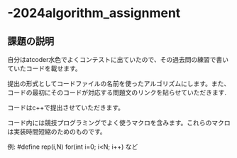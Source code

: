 # -2024algorithm_assignment

## 課題の説明

自分はatcoder水色でよくコンテストに出ていたので、その過去問の練習で書いていたコードを載せます。

提出の形式としてコードファイルの名前を使ったアルゴリズムにします。また、コードの最初にそのコードが対応する問題文のリンクを貼らせていただきます.

コードはc++で提出させていただきます。

コード内には競技プログラミングでよく使うマクロを含みます。これらのマクロは実装時間短縮のためのものです。

例: #define rep(i,N) for(int i=0; i<N; i++)   など